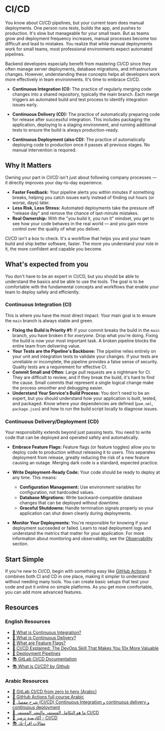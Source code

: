 # CI/CD

You know about CI/CD pipelines, but your current team does manual deployments. One person runs tests, builds the app, and pushes to production. It's slow but manageable for your small team. But as teams grow and deployment frequency increases, manual processes become too difficult and lead to mistakes. You realize that while manual deployments work for small teams, most professional environments expect automated pipelines.

Backend developers especially benefit from mastering CI/CD since they often manage server deployments, database migrations, and infrastructure changes. However, understanding these concepts helps all developers work more effectively in team environments. It's time to embrace CI/CD.

- **Continuous Integration (CI):** The practice of regularly merging code changes into a shared repository, typically the main branch. Each merge triggers an automated build and test process to identify integration issues early.

- **Continuous Delivery (CD):** The practice of automatically preparing code for release after successful integration. This includes packaging the application, deploying to a staging environment, and running additional tests to ensure the build is always production-ready.

- **Continuous Deployment (also CD):** The practice of automatically deploying code to production once it passes all previous stages. No manual intervention is required.

## Why It Matters

Owning your part in CI/CD isn't just about following company processes — it directly improves your day-to-day experience.

- **Faster Feedback:** Your pipeline alerts you within minutes if something breaks, helping you catch issues early instead of finding out hours (or worse, days) later.
- **Less Risk, Less Stress:** Automated deployments take the pressure off "release day" and remove the chance of last-minute mistakes.
- **Real Ownership:** With the "you build it, you run it" mindset, you get to see how your code behaves in the real world — and you gain more control over the quality of what you deliver.

CI/CD isn't a box to check. It's a workflow that helps you and your team build and ship better software, faster. The more you understand your role in it, the more confident and capable you become.

## What's expected from you

You don't have to be an expert in CI/CD, but you should be able to understand the basics and be able to use the tools. The goal is to be comfortable with the fundamental concepts and workflows that enable your team to deploy safely and efficiently.

### Continuous Integration (CI)

This is where you have the most direct impact. Your main goal is to ensure the `main` branch is always stable and green.

- **Fixing the Build is Priority #1:** If your commit breaks the build in the `main` branch, you have broken it for _everyone_. Drop what you're doing. Fixing the build is now your most important task. A broken pipeline blocks the entire team from delivering value.
- **Your Tests are the Pipeline's Backbone:** The pipeline relies entirely on your unit and integration tests to validate your changes. If your tests are unreliable or incomplete, the pipeline provides a false sense of security. Quality tests are a requirement for effective CI.
- **Commit Small and Often:** Large pull requests are a nightmare for CI. They are difficult to review, and if they break the build, it's hard to find the cause. Small commits that represent a single logical change make the process smoother and debugging easier.
- **Understand Your Service's Build Process:** You don't need to be an expert, but you should understand how your application is built, tested, and packaged. Know where your dependencies are defined (`pom.xml`, `package.json`) and how to run the build script locally to diagnose issues.

### Continuous Delivery/Deployment (CD)

Your responsibility extends beyond just passing tests. You need to write code that can be deployed and operated safely and automatically.

- **Embrace Feature Flags:** Feature flags (or feature toggles) allow you to deploy code to production without releasing it to users. This separates deployment from release, greatly reducing the risk of a new feature causing an outage. Merging dark code is a standard, expected practice.

- **Write Deployment-Ready Code:** Your code should be ready to deploy at any time. This means:
  - **Configuration Management:** Use environment variables for configuration, not hardcoded values.
  - **Database Migrations:** Write backward-compatible database changes that can be deployed without downtime.
  - **Graceful Shutdowns:** Handle termination signals properly so your application can shut down cleanly during deployments.

- **Monitor Your Deployments:** You're responsible for knowing if your deployment succeeded or failed. Learn to read deployment logs and understand the metrics that matter for your application. For more information about monitoring and observability, see the [Observability](./observability.md) section.

## Start Simple

If you're new to CI/CD, begin with something easy like [GitHub Actions](https://github.com/features/actions). It combines both CI and CD in one place, making it simpler to understand without needing many tools. You can create basic setups that test your code and put it online on simple platforms. As you get more comfortable, you can add more advanced features.

## Resources

### English Resources

- [🎥 What is Continuous Integration?](https://youtu.be/1er2cjUq1UI?si=Rqc8pEP4wqV1l8US)
- [🎥 What is Continuous Delivery?](https://youtu.be/2TTU5BB-k9U?si=LTpV3mEZdiHtXOfg)
- [🎥 What are Feature Flags?](https://youtu.be/AJa2B-twtG4?si=6yMfLVnIZdUIeJyJ)
- [🎥 CI/CD Explained: The DevOps Skill That Makes You 10x More Valuable](https://youtu.be/AknbizcLq4w?si=wL8jrOa-ygigDNfr)
- [🎥 Deployment Pipelines](https://youtube.com/playlist?list=PLwLLcwQlnXBzhxIXSbtDPX78zYTgvST0B&si=JEi_UGWOvRIjAtU_)
- [📚 GitLab CI/CD Documentation](https://about.gitlab.com/topics/ci-cd/)
- [📚 What is CI/CD? by Github](https://github.com/resources/articles/devops/ci-cd)

### Arabic Resources

- [🎥 GitLab CI/CD from zero to hero (Arabic)](https://youtu.be/S-kpjjeDZGw?si=9IuyOqulI3BQqZoy)
- [🎥 GitHub Actions full course Arabic](https://youtu.be/7gJFHjXscr8?si=JXHkVi82At4UO27q)
- [🎥 شرح مفصل (CI/CD) Continuous Integration و continuous delivery و continuous deployment](https://youtu.be/l_ih7lVHBII?si=dXTSeLXWujCtJ3fu)
- [🎥 ما هو التكامل المستمر والنشر المستمر CI/CD](https://youtu.be/hFzSG9qNWWs?si=D2QAfu9NEgfy5hnq)
- [🎥 أكاديمية ترميز - CI/CD](https://youtu.be/XdaW-gVzsXo?si=xsjUUngAX9_Vu5pU)
- [📚 مقالات اقرأ-تك](https://eqraatech.com/tag/ci-cd/)
